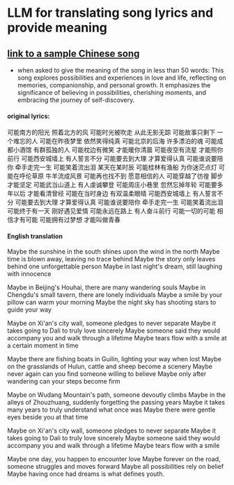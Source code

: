 # LLM for translating song lyrics and provide meaning

## [link to a sample Chinese song](https://www.youtube.com/watch?v=sedn8HYufeg&list=RDb1jiuT1H1fI&index=3)
- when asked to give the meaning of the song in less than 50 words: This song explores possibilities and experiences in love and life, reflecting on memories, companionship, and personal growth. It emphasizes the significance of believing in possibilities, cherishing moments, and embracing the journey of self-discovery.

#### original lyrics: 
可能南方的阳光 照着北方的风
可能时光被吹走 从此无影无踪
可能故事只剩下 一个难忘的人
可能在昨夜梦里 依然笑得纯真
可能北京的后海 许多漂泊的魂
可能成都小酒馆 有群孤独的人
可能枕边有微笑 才能暖你清晨
可能夜空有流星 才能照你前行
可能西安城墙上 有人誓言不分
可能要去到大理 才算爱得认真
可能谁说要陪你 牵手走完一生
可能笑着流出泪 某天在某时辰
可能桂林有渔船 为你迷茫点灯
可能在呼伦草原 牛羊流成风景
可能再也找不到 愿意相信的人
可能穿越了彷徨 脚步才能坚定
可能武当山道上 有人虔诚攀登
可能周庄小巷里 忽然忘掉年轮
可能要多年以后 才能看清曾经
可能在当时身边 有双温柔眼晴
可能西安城墙上 有人誓言不分
可能要去到大理 才算爱得认真
可能谁说要陪你 牵手走完一生
可能笑着流出泪
可能终于有一天 刚好遇见爱情
可能永远在路上 有人奋斗前行
可能一切的可能 相信才有可能
可能拥有过梦想 才能叫做青春

#### English translation
Maybe the sunshine in the south shines upon the wind in the north
Maybe time is blown away, leaving no trace behind
Maybe the story only leaves behind one unforgettable person
Maybe in last night's dream, still laughing with innocence

Maybe in Beijing's Houhai, there are many wandering souls
Maybe in Chengdu's small tavern, there are lonely individuals
Maybe a smile by your pillow can warm your morning
Maybe the night sky has shooting stars to guide your way

Maybe on Xi'an's city wall, someone pledges to never separate
Maybe it takes going to Dali to truly love sincerely
Maybe someone said they would accompany you and walk through a lifetime
Maybe tears flow with a smile at a certain moment in time

Maybe there are fishing boats in Guilin, lighting your way when lost
Maybe on the grasslands of Hulun, cattle and sheep become a scenery
Maybe never again can you find someone willing to believe
Maybe only after wandering can your steps become firm

Maybe on Wudang Mountain's path, someone devoutly climbs
Maybe in the alleys of Zhouzhuang, suddenly forgetting the passing years
Maybe it takes many years to truly understand what once was
Maybe there were gentle eyes beside you at that time

Maybe on Xi'an's city wall, someone pledges to never separate
Maybe it takes going to Dali to truly love sincerely
Maybe someone said they would accompany you and walk through a lifetime
Maybe tears flow with a smile

Maybe one day, you happen to encounter love
Maybe forever on the road, someone struggles and moves forward
Maybe all possibilities rely on belief
Maybe having once had dreams is what defines youth.
